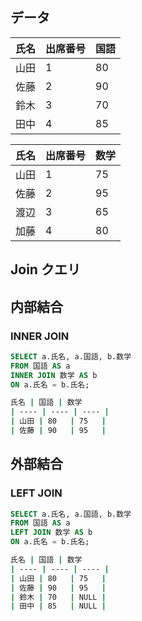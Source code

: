 ## データ

| 氏名 | 出席番号 | 国語 |
| ---- | -------- | ---- |
| 山田 | 1        | 80   |
| 佐藤 | 2        | 90   |
| 鈴木 | 3        | 70   |
| 田中 | 4        | 85   |

| 氏名 | 出席番号 | 数学 |
| ---- | -------- | ---- |
| 山田 | 1        | 75   |
| 佐藤 | 2        | 95   |
| 渡辺 | 3        | 65   |
| 加藤 | 4        | 80   |

## Join クエリ

## 内部結合

### INNER JOIN

```sql
SELECT a.氏名, a.国語, b.数学
FROM 国語 AS a
INNER JOIN 数学 AS b
ON a.氏名 = b.氏名;
```

```bash
氏名 | 国語 | 数学
| ---- | ---- | ---- |
| 山田 | 80   | 75   |
| 佐藤 | 90   | 95   |
```

## 外部結合

### LEFT JOIN

```sql
SELECT a.氏名, a.国語, b.数学
FROM 国語 AS a
LEFT JOIN 数学 AS b
ON a.氏名 = b.氏名;
```

```bash
氏名 | 国語 | 数学
| ---- | ---- | ---- |
| 山田 | 80   | 75   |
| 佐藤 | 90   | 95   |
| 鈴木 | 70   | NULL |
| 田中 | 85   | NULL |
```
